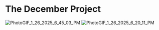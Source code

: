 # The December Project
![PhotoGIF_1_26_2025_6_45_03_PM](https://github.com/user-attachments/assets/d3a84bde-7934-4cb6-9ee8-db0d98ad0512)
![PhotoGIF_1_26_2025_6_20_11_PM](https://github.com/user-attachments/assets/5def6ec3-4098-4904-b37a-0d27da3989c8)
